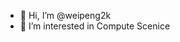 - 👋 Hi, I’m @weipeng2k
- 👀 I’m interested in Compute Scenice

<!---
weipeng2k/weipeng2k is a ✨ special ✨ repository because its `README.md` (this file) appears on your GitHub profile.
You can click the Preview link to take a look at your changes.
--->
